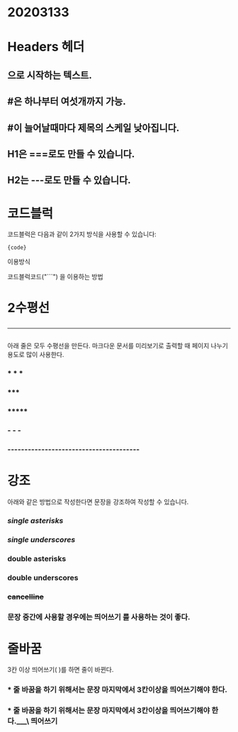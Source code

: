# 20203133

# Headers 헤더

## 으로 시작하는 텍스트.
## #은 하나부터 여섯개까지 가능.
## #이 늘어날때마다 제목의 스케일 낮아집니다.
## H1은 ===로도 만들 수 있습니다.
## H2는 ---로도 만들 수 있습니다.

# 코드블럭
코드블럭은 다음과 같이 2가지 방식을 사용할 수 있습니다:
<pre><code>{code}</code></pre> 이용방식
코드블럭코드("```") 을 이용하는 방법

# 2수평선 <hr/>
아래 줄은 모두 수평선을 만든다. 마크다운 문서를 미리보기로 출력할 때 페이지 나누기 용도로 많이 사용한다.

### * * *

### ***

### *****

### - - -

### ---------------------------------------

# 강조
아래와 같은 방법으로 작성한다면 문장을 강조하여 작성할 수 있습니다.
### *single asterisks*
### _single underscores_
### **double asterisks**
### __double underscores__
### ~~cancelline~~
### 문장 중간에 사용할 경우에는 **띄어쓰기** 를 사용하는 것이 좋다.

# 줄바꿈
3칸 이상 띄어쓰기( )를 하면 줄이 바뀐다.

### * 줄 바꿈을 하기 위해서는 문장 마지막에서 3칸이상을 띄어쓰기해야 한다. 

### * 줄 바꿈을 하기 위해서는 문장 마지막에서 3칸이상을 띄어쓰기해야 한다.___\\ 띄어쓰기

